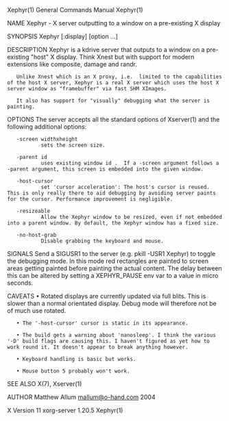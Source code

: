 Xephyr(1)                                                                                  General Commands Manual                                                                                  Xephyr(1)

NAME
       Xephyr - X server outputting to a window on a pre-existing X display

SYNOPSIS
       Xephyr [:display] [option ...]

DESCRIPTION
       Xephyr is a kdrive server that outputs to a window on a pre-existing "host" X display.  Think Xnest but with support for modern extensions like composite, damage and randr.

       Unlike Xnest which is an X proxy, i.e.  limited to the capabilities of the host X server, Xephyr is a real X server which uses the host X server window as "framebuffer" via fast SHM XImages.

       It also has support for "visually" debugging what the server is painting.

OPTIONS
       The server accepts all the standard options of Xserver(1) and the following additional options:

       -screen widthxheight
               sets the screen size.

       -parent id
               uses existing window id .  If a -screen argument follows a -parent argument, this screen is embedded into the given window.

       -host-cursor
               set 'cursor acceleration': The host's cursor is reused. This is only really there to aid debugging by avoiding server paints for the cursor. Performance improvement is negligible.

       -resizeable
               Allow the Xephyr window to be resized, even if not embedded into a parent window. By default, the Xephyr window has a fixed size.

       -no-host-grab
               Disable grabbing the keyboard and mouse.

SIGNALS
       Send a SIGUSR1 to the server (e.g. pkill -USR1 Xephyr) to toggle the debugging mode.  In this mode red rectangles are painted to screen areas getting painted before painting the actual content.  The
       delay between this can be altered by setting a XEPHYR_PAUSE env var to a value in micro seconds.

CAVEATS
       • Rotated displays are currently updated via full blits. This is slower than a normal orientated display. Debug mode will therefore not be of much use rotated.

       • The '-host-cursor' cursor is static in its appearance.

       • The build gets a warning about 'nanosleep'. I think the various '-D' build flags are causing this. I haven't figured as yet how to work round it. It doesn't appear to break anything however.

       • Keyboard handling is basic but works.

       • Mouse button 5 probably won't work.

SEE ALSO
       X(7), Xserver(1)

AUTHOR
       Matthew Allum <mallum@o-hand.com> 2004

X Version 11                                                                                  xorg-server 1.20.5                                                                                    Xephyr(1)
